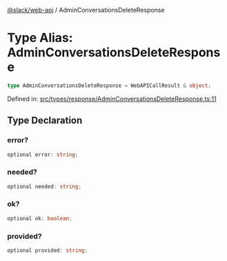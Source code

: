 [@slack/web-api](../index.md) / AdminConversationsDeleteResponse

# Type Alias: AdminConversationsDeleteResponse

```ts
type AdminConversationsDeleteResponse = WebAPICallResult & object;
```

Defined in: [src/types/response/AdminConversationsDeleteResponse.ts:11](https://github.com/slackapi/node-slack-sdk/blob/main/packages/web-api/src/types/response/AdminConversationsDeleteResponse.ts#L11)

## Type Declaration

### error?

```ts
optional error: string;
```

### needed?

```ts
optional needed: string;
```

### ok?

```ts
optional ok: boolean;
```

### provided?

```ts
optional provided: string;
```

